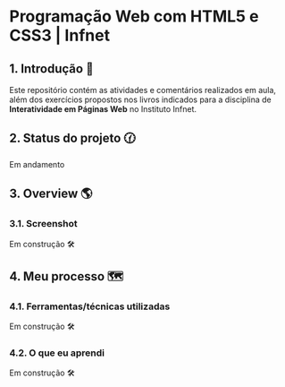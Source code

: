 # Programação Web com HTML5 e CSS3 | Infnet

## 1. Introdução 📝

Este repositório contém as atividades e comentários realizados em aula, além dos exercícios propostos nos livros indicados para a disciplina de **Interatividade em Páginas Web** no Instituto Infnet.
<br>

## 2. Status do projeto 🕜

Em andamento
<br>

## 3. Overview 🌎

### 3.1. Screenshot

Em construção 🛠️

## 4. Meu processo 🗺️

### 4.1. Ferramentas/técnicas utilizadas

Em construção 🛠️

### 4.2. O que eu aprendi

Em construção 🛠️